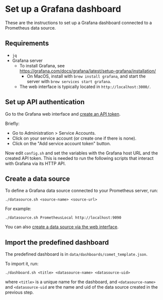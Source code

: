 # Set up a Grafana dashboard

These are the instructions to set up a Grafana dashboard connected to a
Prometheus data source.

## Requirements

- `jq`
- Grafana server
    - To install Grafana, see https://grafana.com/docs/grafana/latest/setup-grafana/installation/
        - On MacOS, install with `brew install grafana`, and start the server
          with `brew services start grafana`.
    - The web interface is typically located in `http://localhost:3000/`.

## Set up API authentication

Go to the Grafana web interface and [create an API token](https://grafana.com/docs/grafana/latest/administration/service-accounts/#to-add-a-token-to-a-service-account).

Briefly:
- Go to Administration > Service Accounts.
- Click on your service account (or create one if there is none).
- Click on the "Add service account token" button.

Now edit `config.sh` and set the variables with the Grafana host URL and the
created API token. This is needed to run the following scripts that interact
with Grafana via its HTTP API.

## Create a data source

To define a Grafana data source connected to your Prometheus server, run:

    ./datasource.sh <source-name> <source-url>

For example:

    ./datasource.sh PrometheusLocal http://localhost:9090 

You can also [create a data source via the web interface](https://grafana.com/docs/grafana/latest/administration/data-source-management/).

## Import the predefined dashboard

The predefined dashboard is in `data/dashboards/comet_template.json`. 

To import it, run:

    ./dashboard.sh <title> <datasource-name> <datasource-uid>

where `<title>` is a unique name for the dashboard, and `<datasource-name>` and
`<datasource-uid` are the name and uid of the data source created in the
previous step.
